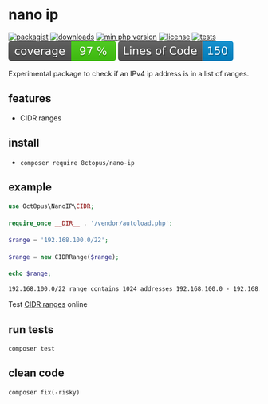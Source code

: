 # nano ip

[![packagist](http://poser.pugx.org/8ctopus/nano-ip/v)](https://packagist.org/packages/8ctopus/nano-ip)
[![downloads](http://poser.pugx.org/8ctopus/nano-ip/downloads)](https://packagist.org/packages/8ctopus/nano-ip)
[![min php version](http://poser.pugx.org/8ctopus/nano-ip/require/php)](https://packagist.org/packages/8ctopus/nano-ip)
[![license](http://poser.pugx.org/8ctopus/nano-ip/license)](https://packagist.org/packages/8ctopus/nano-ip)
[![tests](https://github.com/8ctopus/nano-ip/actions/workflows/tests.yml/badge.svg)](https://github.com/8ctopus/nano-ip/actions/workflows/tests.yml)
![code coverage badge](https://raw.githubusercontent.com/8ctopus/nano-ip/image-data/coverage.svg)
![lines of code](https://raw.githubusercontent.com/8ctopus/nano-ip/image-data/lines.svg)

Experimental package to check if an IPv4 ip address is in a list of ranges.

## features

- CIDR ranges

## install

- `composer require 8ctopus/nano-ip`

## example

```php
use Oct8pus\NanoIP\CIDR;

require_once __DIR__ . '/vendor/autoload.php';

$range = '192.168.100.0/22';

$range = new CIDRRange($range);

echo $range;
```

```txt
192.168.100.0/22 range contains 1024 addresses 192.168.100.0 - 192.168.103.255
```

Test [CIDR ranges](https://ipinfo.io/tools/cidr-to-ip-range-converter) online

## run tests

    composer test

## clean code

    composer fix(-risky)
